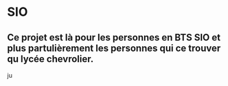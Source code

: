 # SIO

## Ce projet est là pour les personnes en BTS SIO et plus partulièrement les personnes qui ce trouver qu lycée chevrolier.

ju